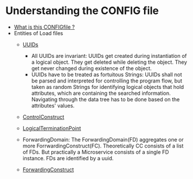 # Understanding the CONFIG file

- [What is this CONFIGfile ?](../../ElementsApplicationPattern/Principles/ConfigFile/ConfigFile.md)
- Entities of Load files
  - [UUIDs](https://github.com/openBackhaul/ApplicationPattern/blob/openBackhaul/issue454/doc/ElementsApplicationPattern/Names/StructureOfUuids/StructureOfUuids.md)
    - All UUIDs are invariant: UUIDs get created during instantiation of a logical object. They get deleted while deleting the object. They get never changed during existence of the object.
    - UUIDs have to be treated as fortuitous Strings: UUIDs shall not be parsed and interpreted for controlling the program flow, but taken as random Strings for identifying logical objects that hold attributes, which are containing the searched information. Navigating through the data tree has to be done based on the attributes' values.
 
  - [ControlConstruct](../../ElementsApplicationPattern/InformationModel/ControlConstruct/ControlConstruct.md) 
  - [LogicalTerminationPoint](../../ElementsApplicationPattern/InformationModel/LogicalTerminationPoint/LogicalTerminationPoint.md)
  - ForwardingDomain: The ForwardingDomain(FD) aggregates one or more ForrwardingConstruct(FC). Theoretically CC consists of a list of FDs. But practically a Microservice consists of a single FD instance. FDs are identified by a uuid.
  - [ForwardingConstruct](../../ElementsApplicationPattern/InformationModel/ForwardingConstruct/ForwardingConstruct.md)




